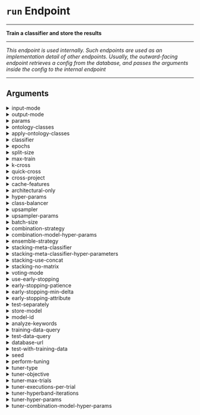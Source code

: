 # `run` Endpoint

---

**Train a classifier and store the results**

---

_This endpoint is used internally._
_Such endpoints are used as an implementation detail of other endpoints._
_Usually, the outward-facing endpoint retrieves a config from the database, and passes the arguments inside the config to the internal endpoint_

---

## Arguments

<details>
<summary>input-mode</summary>


_Generator to use._

Argument type: enum (possible values: `BOWNormalized`, `Word2Vec`, `Bert`, `OntologyFeatures`, `Metadata`, `Doc2Vec`, `TfidfGenerator`, `AutoEncoder`, `KateAutoEncoder`, `BOWFrequency`)

Numer of arguments: A list of one or more values.

This argument is mandatory and must be given.

This argument has no default value.

There are no additional constraints on this argument.

</details>


<details>
<summary>output-mode</summary>


_Output mode to use._

Argument type: enum (possible values: `Detection`, `Classification3Simplified`, `Classification3`, `Classification8`)

Numer of arguments: A single value.

This argument is mandatory and must be given.

This argument has no default value.

There are no additional constraints on this argument.

</details>


<details>
<summary>params</summary>


_Generator params. Items in the name=value format._

Argument type: [arglist](./dl_manager_arglist__run__params.md)

Numer of arguments: A single value.

This argument is mandatory and must be given.

This argument has no default value.

There are no additional constraints on this argument.

</details>


<details>
<summary>ontology-classes</summary>


_ID of the DB-file containing ontology classes._

Argument type: str

Numer of arguments: A single value.

This argument is optional

Default value: .

Additional constraints:

- Constraint on run.ontology-classes, run.apply-ontology-classes and run.classifier: Ontology class file must be given when applying ontology classes or using ontology features

</details>


<details>
<summary>apply-ontology-classes</summary>


_Enable application of ontology classes_

Argument type: bool

Numer of arguments: A single value.

This argument is optional

Default value: False.

Additional constraints:

- Constraint on run.ontology-classes, run.apply-ontology-classes and run.classifier: Ontology class file must be given when applying ontology classes or using ontology features

</details>


<details>
<summary>classifier</summary>


_Classifier to use. Use `list` for options_

Argument type: enum (possible values: `LinearConv1Model`, `LinearRNNModel`, `Bert`, `FullyConnectedModel`)

Numer of arguments: A list of one or more values.

This argument is mandatory and must be given.

This argument has no default value.

Additional constraints:

- Constraint on run.classifier and run.input_mode: Argument lists must have equal length.

- Constraint on run.analyze-keywords, run.classifier and #config: Can only analyze keywords when using a convolutional model

- Constraint on run.ontology-classes, run.apply-ontology-classes and run.classifier: Ontology class file must be given when applying ontology classes or using ontology features

</details>


<details>
<summary>epochs</summary>


_Amount of training epochs_

Argument type: int

Numer of arguments: A single value.

This argument is mandatory and must be given.

This argument has no default value.

There are no additional constraints on this argument.

</details>


<details>
<summary>split-size</summary>


_Size of testing and validation splits. Ignored when k-cross > 0_

Argument type: float

Numer of arguments: A single value.

This argument is optional

Default value: 0.2.

There are no additional constraints on this argument.

</details>


<details>
<summary>max-train</summary>


_Maximum amount of training items. -1 for infinite_

Argument type: int

Numer of arguments: A single value.

This argument is optional

Default value: -1.

There are no additional constraints on this argument.

</details>


<details>
<summary>k-cross</summary>


_Enable k-fold cross-validation._

Argument type: int

Numer of arguments: A single value.

This argument is optional

Default value: 0.

Additional constraints:

- Constraint on run.store-model and run.k-cross: Cannot store model when using k-fold cross validation

- Constraint on run.cross-project and run.k-cross: Cannot use --k-cross and --cross-project at the same time.

- Constraint on run.k-cross and run.quick-cross: Must specify k when running with --quick-cross

- Constraint on run.k-cross and run.cross-project: k-cross must be 0 when running with --cross-project

- Constraint on run.store-model, run.k-cross, run.cross-project and run.quick-cross: Cannot run cross validation (or cross study) scheme when saving a model.

- Constraint on run.k-cross and run.test-with-training-data: Must test with training data when performing cross validation!

</details>


<details>
<summary>quick-cross</summary>


_Enable k-fold cross validation_

Argument type: bool

Numer of arguments: A single value.

This argument is optional

Default value: False.

Additional constraints:

- Constraint on run.k-cross and run.quick-cross: Must specify k when running with --quick-cross

- Constraint on run.store-model, run.k-cross, run.cross-project and run.quick-cross: Cannot run cross validation (or cross study) scheme when saving a model.

</details>


<details>
<summary>cross-project</summary>


_Run cross project validation._

Argument type: bool

Numer of arguments: A single value.

This argument is optional

Default value: False.

Additional constraints:

- Constraint on run.cross-project and run.k-cross: Cannot use --k-cross and --cross-project at the same time.

- Constraint on run.k-cross and run.cross-project: k-cross must be 0 when running with --cross-project

- Constraint on run.store-model, run.k-cross, run.cross-project and run.quick-cross: Cannot run cross validation (or cross study) scheme when saving a model.

</details>


<details>
<summary>cache-features</summary>


_Force caching of features. NOTE: the pipeline does not handle cache invalidation!_

Argument type: bool

Numer of arguments: A single value.

This argument is optional

Default value: False.

Additional constraints:

- Constraint on run.store-model and run.cache-features: May not use --cache-features when using --store-model.

</details>


<details>
<summary>architectural-only</summary>


_If specified, only architectural issues are used_

Argument type: bool

Numer of arguments: A single value.

This argument is optional

Default value: False.

There are no additional constraints on this argument.

</details>


<details>
<summary>hyper-params</summary>


_Hyper-parameters params. Items in the name=value format._

Argument type: [arglist](./dl_manager_arglist__run__hyper-params.md)

Numer of arguments: A single value.

This argument is mandatory and must be given.

This argument has no default value.

There are no additional constraints on this argument.

</details>


<details>
<summary>class-balancer</summary>


_Enable Class-Balancing_

Argument type: enum (possible values: `none`, `upsample`, `class-weights`)

Numer of arguments: A single value.

This argument is optional

Default value: none.

There are no additional constraints on this argument.

</details>


<details>
<summary>upsampler</summary>


_Upsampler to use_

Argument type: enum (possible values: `RandomUpSampler`, `SmoteUpSampler`, `SynonymUpSampler`)

Numer of arguments: A single value.

This argument is optional

This argument should be `null` unless `class-balancer` is equal to `upsample`

This argument has no default value.

There are no additional constraints on this argument.

</details>


<details>
<summary>upsampler-params</summary>


_Parameters for the upsampler_

Argument type: [arglist](./dl_manager_arglist__run__upsampler-params.md)

Numer of arguments: A single value.

This argument is optional

This argument should be `null` unless `class-balancer` is equal to `upsample`

Default value: None.

There are no additional constraints on this argument.

</details>


<details>
<summary>batch-size</summary>


_Specify the batch size used during training_

Argument type: int

Numer of arguments: A single value.

This argument is optional

Default value: 32.

There are no additional constraints on this argument.

</details>


<details>
<summary>combination-strategy</summary>


_Strategy used to combine models. Use `combination-strategies` for more information._

Argument type: enum (possible values: `add`, `subtract`, `average`, `min`, `max`, `multiply`, `dot`, `concat`)

Numer of arguments: A single value.

This argument is optional

This argument should be `null` unless `ensemble-strategy` is equal to `combination`

Default value: None.

There are no additional constraints on this argument.

</details>


<details>
<summary>combination-model-hyper-params</summary>


_Hyper-parameters for the creation of a combined model_

Argument type: [arglist](./dl_manager_arglist__run__combination-model-hyper-params.md)

Numer of arguments: A single value.

This argument is optional

This argument should be `null` unless `ensemble-strategy` is equal to `combination`

Default value: None.

There are no additional constraints on this argument.

</details>


<details>
<summary>ensemble-strategy</summary>


_Strategy used to combine models. Use `combination-strategies` for more information._

Argument type: enum (possible values: `stacking`, `voting`, `combination`, `none`)

Numer of arguments: A single value.

This argument is optional

Default value: none.

Additional constraints:

- Constraint on run.ensemble-strategy and run.test-separately: Cannot use ensemble when using separate testing mode.

</details>


<details>
<summary>stacking-meta-classifier</summary>


_Classifier to use as meta-classifier in stacking._

Argument type: enum (possible values: `LinearConv1Model`, `LinearRNNModel`, `Bert`, `FullyConnectedModel`)

Numer of arguments: A single value.

This argument is optional

This argument should be `null` unless `ensemble-strategy` is equal to `stacking`

Default value: None.

There are no additional constraints on this argument.

</details>


<details>
<summary>stacking-meta-classifier-hyper-parameters</summary>


_Hyper-parameters for the meta-classifier_

Argument type: [arglist](./dl_manager_arglist__run__stacking-meta-classifier-hyper-parameters.md)

Numer of arguments: A single value.

This argument is optional

This argument should be `null` unless `ensemble-strategy` is equal to `stacking`

Default value: None.

There are no additional constraints on this argument.

</details>


<details>
<summary>stacking-use-concat</summary>


_Use simple concatenation to create the input for the meta classifier_

Argument type: bool

Numer of arguments: A single value.

This argument is optional

Default value: False.

There are no additional constraints on this argument.

</details>


<details>
<summary>stacking-no-matrix</summary>


_Disallow the use of matrices for meta classifier input_

Argument type: bool

Numer of arguments: A single value.

This argument is optional

Default value: False.

There are no additional constraints on this argument.

</details>


<details>
<summary>voting-mode</summary>


_Mode for the voting ensemble. Either hard of sort voting_

Argument type: enum (possible values: `soft`, `hard`)

Numer of arguments: A single value.

This argument is optional

This argument should be `null` unless `ensemble-strategy` is equal to `voting`

Default value: None.

There are no additional constraints on this argument.

</details>


<details>
<summary>use-early-stopping</summary>


_If specified, use early stopping._

Argument type: bool

Numer of arguments: A single value.

This argument is optional

Default value: False.

There are no additional constraints on this argument.

</details>


<details>
<summary>early-stopping-patience</summary>


_Patience used when using early stopping_

Argument type: int

Numer of arguments: A single value.

This argument is optional

Default value: 5.

There are no additional constraints on this argument.

</details>


<details>
<summary>early-stopping-min-delta</summary>


_Minimum delta used when using early stopping. One entry for every attribute used._

Argument type: float

Numer of arguments: A list of one or more values.

This argument is optional

Default value: [0.001].

Additional constraints:

- Constraint on run.early-stopping-min-delta and run.early-stopping-attribute: Argument lists must have equal length.

</details>


<details>
<summary>early-stopping-attribute</summary>


_Attribute(s) to use for early stopping (from the validation set)_

Argument type: str

Numer of arguments: A list of one or more values.

This argument is optional

Default value: ['loss'].

Additional constraints:

- Constraint on run.early-stopping-min-delta and run.early-stopping-attribute: Argument lists must have equal length.

</details>


<details>
<summary>test-separately</summary>


_If given, disable combining multiple classifiers. In stead, test them separately on the same data._

Argument type: bool

Numer of arguments: A single value.

This argument is optional

Default value: False.

Additional constraints:

- Constraint on run.ensemble-strategy and run.test-separately: Cannot use ensemble when using separate testing mode.

- Constraint on run.store-model and run.test-separately: Cannot store model when using separate testing mode.

</details>


<details>
<summary>store-model</summary>


_If given, store the trained model. Can only be used when training a single model._

Argument type: bool

Numer of arguments: A single value.

This argument is optional

Default value: False.

Additional constraints:

- Constraint on run.store-model and run.test-separately: Cannot store model when using separate testing mode.

- Constraint on run.store-model and run.k-cross: Cannot store model when using k-fold cross validation

- Constraint on run.store-model and run.model-id: --model-id must be given when storing a model.

- Constraint on run.store-model and run.cache-features: May not use --cache-features when using --store-model.

- Constraint on run.store-model, run.k-cross, run.cross-project and run.quick-cross: Cannot run cross validation (or cross study) scheme when saving a model.

</details>


<details>
<summary>model-id</summary>


_ID of the model being trained. Must be present in the database. (passed automatically be `train` endpoint)_

Argument type: str

Numer of arguments: A single value.

This argument is mandatory and must be given.

This argument has no default value.

Additional constraints:

- Constraint on run.store-model and run.model-id: --model-id must be given when storing a model.

</details>


<details>
<summary>analyze-keywords</summary>


_Compute a list of important keywords (convolutional mode only)_

Argument type: bool

Numer of arguments: A single value.

This argument is optional

Default value: False.

Additional constraints:

- Constraint on run.analyze-keywords, run.classifier and #config: Can only analyze keywords when using a convolutional model

- Constraint on run.analyze-keywords and #config: Can not perform cross validation when extracting keywords

</details>


<details>
<summary>training-data-query</summary>


_Query to obtain data from the database for training_

Argument type: query

Numer of arguments: A single value.

This argument is mandatory and must be given.

This argument has no default value.

There are no additional constraints on this argument.

</details>


<details>
<summary>test-data-query</summary>


_Query to obtain data from the database for performance evaluation_

Argument type: query

Numer of arguments: A single value.

This argument is optional

This argument should be `null` if `test-with-training-data` is equal to `True`

Default value: None.

There are no additional constraints on this argument.

</details>


<details>
<summary>database-url</summary>


_URL of the database (wrapper)_

Argument type: str

Numer of arguments: A single value.

This argument is mandatory and must be given.

This argument has no default value.

There are no additional constraints on this argument.

</details>


<details>
<summary>test-with-training-data</summary>


_Draw testing data from training data using train/test split_

Argument type: bool

Numer of arguments: A single value.

This argument is optional

Default value: False.

Additional constraints:

- Constraint on run.k-cross and run.test-with-training-data: Must test with training data when performing cross validation!

</details>


<details>
<summary>seed</summary>


_Seed to use to initialize all the RNG related stuff. -1 means no seed is used_

Argument type: int

Numer of arguments: A single value.

This argument is optional

Default value: -1.

There are no additional constraints on this argument.

</details>


<details>
<summary>perform-tuning</summary>


_Enable hyperparameter tuning_

Argument type: bool

Numer of arguments: A single value.

This argument is optional

Default value: False.

There are no additional constraints on this argument.

</details>


<details>
<summary>tuner-type</summary>


_Select the hyperparameter optimization strategy._

Argument type: str

Numer of arguments: A single value.

This argument is mandatory and must be given.

This argument should be `null` unless `perform-tuning` is equal to `True`

Default value: None.

There are no additional constraints on this argument.

</details>


<details>
<summary>tuner-objective</summary>


_Select the metric to optimize for._

Argument type: str

Numer of arguments: A single value.

This argument is mandatory and must be given.

This argument should be `null` unless `perform-tuning` is equal to `True`

Default value: None.

There are no additional constraints on this argument.

</details>


<details>
<summary>tuner-max-trials</summary>


_Select the number of hyperparameter combinations that are tried._

Argument type: int

Numer of arguments: A single value.

This argument is mandatory and must be given.

This argument should be `null` unless `perform-tuning` is equal to `True`

Default value: None.

There are no additional constraints on this argument.

</details>


<details>
<summary>tuner-executions-per-trial</summary>


_Select the number of executions per trial, to mitigate randomness._

Argument type: int

Numer of arguments: A single value.

This argument is mandatory and must be given.

This argument should be `null` unless `perform-tuning` is equal to `True`

Default value: None.

There are no additional constraints on this argument.

</details>


<details>
<summary>tuner-hyperband-iterations</summary>


_Select the number of iterations for the HyperBand algorithm._

Argument type: int

Numer of arguments: A single value.

This argument is optional

This argument should be `null` unless `perform-tuning` is equal to `True`

Default value: None.

There are no additional constraints on this argument.

</details>


<details>
<summary>tuner-hyper-params</summary>


_Hyper-parameters params for the Keras Tuner. Items in the name=value format._

Argument type: [hyper_arglist](./dl_manager_arglist__run__tuner-hyper-params.md)

Numer of arguments: A single value.

This argument is mandatory and must be given.

This argument should be `null` unless `perform-tuning` is equal to `True`

Default value: None.

There are no additional constraints on this argument.

</details>


<details>
<summary>tuner-combination-model-hyper-params</summary>


_Hyper-parameters for the creation of a combined model for keras tuner_

Argument type: [hyper_arglist](./dl_manager_arglist__run__tuner-combination-model-hyper-params.md)

Numer of arguments: A single value.

This argument is optional

This argument should be `null` unless `perform-tuning` is equal to `True`

Default value: {'CombinedModel.0': {}}.

There are no additional constraints on this argument.

</details>
